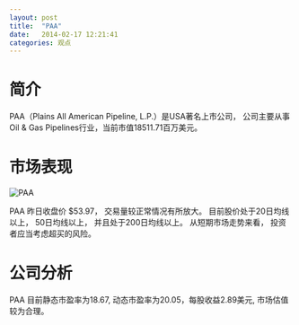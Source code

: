 ```yaml
---
layout: post
title:  "PAA"
date:   2014-02-17 12:21:41
categories: 观点
---
```


# 简介
PAA（Plains All American Pipeline, L.P.）是USA著名上市公司，
公司主要从事Oil & Gas Pipelines行业，当前市值18511.71百万美元。

# 市场表现

![PAA](http://finviz.com/chart.ashx?t=PAA&ty=c&ta=1&p=d&s=l)

PAA 昨日收盘价 $53.97，
交易量较正常情况有所放大。
目前股价处于20日均线以上，
50日均线以上，
并且处于200日均线以上。
从短期市场走势来看，
投资者应当考虑超买的风险。

# 公司分析
PAA 目前静态市盈率为18.67, 动态市盈率为20.05，每股收益2.89美元,
市场估值较为合理。
